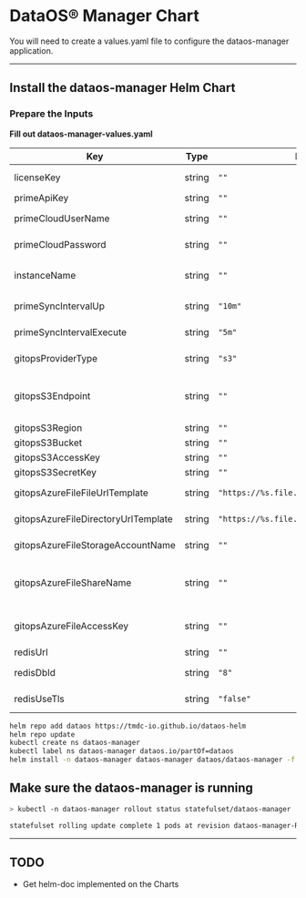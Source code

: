 # DataOS® Manager Chart

You will need to create a values.yaml file to configure the dataos-manager application.

---

## Install the dataos-manager Helm Chart

### Prepare the Inputs

**Fill out dataos-manager-values.yaml**

| Key | Type | Default | Description |
|-----|------|---------|-------------|
| licenseKey | string | `""` | DataOS Software License Key |
| primeApiKey | string | `""` | DataOS Prime API Key |
| primeCloudUserName | string | `""` | DataOS Prime Cloud Username |
| primeCloudPassword | string | `""` | DataOS Prime Cloud Password |
| instanceName | string | `""` | Fully Qualified Instance name `(ex. smiley-mouse.dataos.io)` |
| primeSyncIntervalUp | string | `"10m"` | Interval to Heartbeat Prime |
| primeSyncIntervalExecute | string | `"5m"` | Interval to Retrieve Execute Requests |
| gitopsProviderType | string | `"s3"` | GitOps Provider Type s3 or azurefile |
| gitopsS3Endpoint | string | `""` | GitOps S3 Endpoint blank for AWS, use storage.googleapis.com for GCP |
| gitopsS3Region | string | `""` | GitOps S3 Region |
| gitopsS3Bucket | string | `""` | GitOps S3 Bucket |
| gitopsS3AccessKey | string | `""` | GitOps S3 Access Key |
| gitopsS3SecretKey | string | `""` | GitOps S3 Secret Key |
| gitopsAzureFileFileUrlTemplate | string | `"https://%s.file.core.windows.net/%s/%s"` | GitOps Azure File Url Template |
| gitopsAzureFileDirectoryUrlTemplate | string | `"https://%s.file.core.windows.net/%s"` | GitOps Azure File Url Template |
| gitopsAzureFileStorageAccountName | string | `""` | GitOps Azure File Storage Account Name |
| gitopsAzureFileShareName | string | `""` | GitOps Azure File Storage File Share Name in Storage Account |
| gitopsAzureFileAccessKey | string | `""` | GitOps Azure File Access Key to File Share |
| redisUrl | string | `""` | GitOps Redis Cache Url |
| redisDbId | string | `"8"` | GitOps Redis Cache DB ID |
| redisUseTls | string | `"false"` | GitOps Redis Cache Use TLS |

```sh
helm repo add dataos https://tmdc-io.github.io/dataos-helm
helm repo update
kubectl create ns dataos-manager
kubectl label ns dataos-manager dataos.io/partOf=dataos
helm install -n dataos-manager dataos-manager dataos/dataos-manager -f dataos-manager-values.yaml
```

## Make sure the dataos-manager is running

```sh
> kubectl -n dataos-manager rollout status statefulset/dataos-manager

statefulset rolling update complete 1 pods at revision dataos-manager-REV...

```

---

## TODO

- Get helm-doc implemented on the Charts
